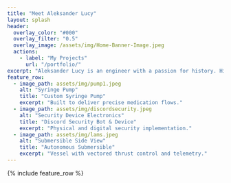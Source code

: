 ```yaml
---
title: "Meet Aleksander Lucy"
layout: splash
header:
  overlay_color: "#000"
  overlay_filter: "0.5"
  overlay_image: /assets/img/Home-Banner-Image.jpeg
  actions:
    - label: "My Projects"
      url: "/portfolio/"
excerpt: "Aleksander Lucy is an engineer with a passion for history. His area of expertise is mechanical engineering, with an emphasis in digital fabrication and a liberal arts skillset."
feature_row:
  - image_path: assets/img/pump1.jpeg
    alt: "Syringe Pump"
    title: "Custom Syringe Pump"
    excerpt: "Built to deliver precise medication flows."
  - image_path: assets/img/discordsecurity.jpeg
    alt: "Security Device Electronics"
    title: "Discord Security Bot & Device"
    excerpt: "Physical and digital security implementation."
  - image_path: assets/img/lams.jpeg
    alt: "Submersible Side View"
    title: "Autonomous Submersible"
    excerpt: "Vessel with vectored thrust control and telemetry."
---
```


{% include feature_row %}

